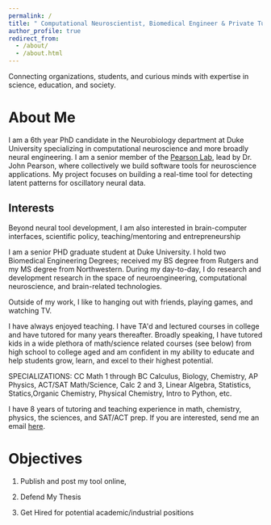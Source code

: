 ```yaml
---
permalink: /
title: " Computational Neuroscientist, Biomedical Engineer & Private Tutor"
author_profile: true
redirect_from: 
  - /about/
  - /about.html
---
```

Connecting organizations, students, and curious minds with expertise in science, education, and society.

About Me
======

I am a 6th year PhD candidate in the Neurobiology department at Duke University specializing in computational neuroscience and more broadly neural engineering. I am a senior member of the [Pearson Lab](https://pearsonlab.github.io), lead by Dr. John Pearson, where collectively we build software tools for neuroscience applications. My project focuses on building a real-time tool for detecting latent patterns for oscillatory neural data. 



Interests
------
Beyond neural tool development, I am also interested in brain-computer interfaces, scientific policy, teaching/mentoring and entrepreneurship


I am a senior PHD graduate student at Duke University. I hold two Biomedical Engineering Degrees; received my BS degree from Rutgers and my MS degree from Northwestern. During my day-to-day, I do research and development research in the space of neuroengineering, computational neuroscience, and brain-related technologies. 

Outside of my work, I  like to  hanging out with friends, playing games, and watching TV.

I have always enjoyed teaching. I have TA'd and lectured courses in college and have tutored for many years thereafter. Broadly speaking,  I have tutored kids in a wide plethora of math/science related courses (see below) from high school to college aged and am confident in my ability to educate and help students grow, learn, and excel to their highest potential. 

SPECIALIZATIONS: CC Math 1 through BC Calculus, Biology, Chemistry, AP Physics, ACT/SAT Math/Science, Calc 2 and 3, Linear Algebra, Statistics, Statics,Organic Chemistry, Physical Chemistry, Intro to Python, etc.

I have 8 years of tutoring and teaching experience in math, chemistry, physics, the sciences, and SAT/ACT prep. If you are interested, send me an email [here](mailto:tja.tutoring@gmail.com).


Objectives
======
1. Publish and post my tool online, 

2. Defend My Thesis

3. Get Hired for potential academic/industrial positions






